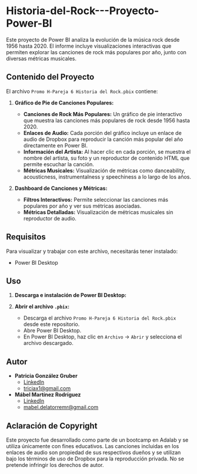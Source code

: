 # Historia-del-Rock---Proyecto-Power-BI
Este proyecto de Power BI analiza la evolución de la música rock desde 1956 hasta 2020. El informe incluye visualizaciones interactivas que permiten explorar las canciones de rock más populares por año, junto con diversas métricas musicales.

## Contenido del Proyecto

El archivo `Promo H-Pareja 6 Historia del Rock.pbix` contiene:

1. **Gráfico de Pie de Canciones Populares:**
   - **Canciones de Rock Más Populares:** Un gráfico de pie interactivo que muestra las canciones más populares de rock desde 1956 hasta 2020.
   - **Enlaces de Audio:** Cada porción del gráfico incluye un enlace de audio de Dropbox para reproducir la canción más popular del año directamente en Power BI.
   - **Información del Artista:** Al hacer clic en cada porción, se muestra el nombre del artista, su foto y un reproductor de contenido HTML que permite escuchar la canción.
   - **Métricas Musicales:** Visualización de métricas como danceability, acousticness, instrumentalness y speechiness a lo largo de los años.

2. **Dashboard de Canciones y Métricas:**
   - **Filtros Interactivos:** Permite seleccionar las canciones más populares por año y ver sus métricas asociadas.
   - **Métricas Detalladas:** Visualización de métricas musicales sin reproductor de audio.

## Requisitos

Para visualizar y trabajar con este archivo, necesitarás tener instalado:

- Power BI Desktop

## Uso

1. **Descarga e instalación de Power BI Desktop:**

2. **Abrir el archivo `.pbix`:**
   - Descarga el archivo `Promo H-Pareja 6 Historia del Rock.pbix` desde este repositorio.
   - Abre Power BI Desktop.
   - En Power BI Desktop, haz clic en `Archivo` -> `Abrir` y selecciona el archivo descargado.

## Autor

- **Patricia González Gruber**
  - [LinkedIn](https://www.linkedin.com/in/patricia-gonzalez-gruber)
  - triciax1@gmail.com
- **Mábel Martínez Rodríguez**
  - [LinkedIn](https://www.linkedin.com/in/mabelmr/)
  - mabel.delatorremr@gmail.com


## Aclaración de Copyright

Este proyecto fue desarrollado como parte de un bootcamp en Adalab y se utiliza únicamente con fines educativos. Las canciones incluidas en los enlaces de audio son propiedad de sus respectivos dueños y se utilizan bajo los términos de uso de Dropbox para la reproducción privada. No se pretende infringir los derechos de autor.
